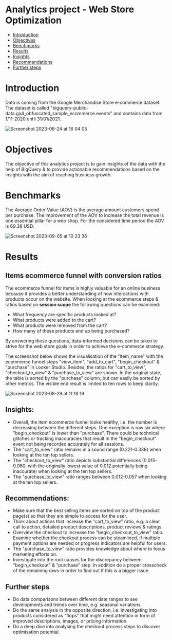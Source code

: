 # Analytics project - Web Store Optimization

- [Introduction](#Introduction)
- [Objectives](#Objectives)
- [Benchmarks](#Benchmarks)
- [Results](#Results)
- [Insights](#Insights)
- [Recommendations](#Recommendations)
- [Further steps](#Further-steps)

# Introduction
Data is coming from the Google Merchandise Store e-commerce dataset. The dataset is called "bigquery-public-data.ga4_obfuscated_sample_ecommerce.events" and contains data from 1/11-2020 until 31/01/2021. 

![Screenshot 2023-08-24 at 16 04 05](https://github.com/g-aurig/web_store_optimization/assets/138019708/8230bb31-ee40-4faf-a162-2d76188edae0)

# Objectives
The objective of this analytics project is to gain insights of the data with the help of BigQuery &amp; to provide actionable recommendations based on the insights with the aim of reaching business growth.

# Benchmarks
The Average Order Value (AOV) is the average amount customers spend per purchase. The improvement of the AOV to increase the total revenue is one essential pillar for a web shop. For the considered time period the AOV is 69.38 USD.

![Screenshot 2023-09-05 at 10 23 36](https://github.com/g-aurig/web_store_optimization/assets/138019708/d6878c8d-1e40-4593-8849-c0ab47dfe977)

# Results
## Items ecommerce funnel with conversion ratios
The ecommerce funnel for items is highly valuable for an online business because it provides a better understanding of how interactions with products occur on the website.
When looking at the ecommerce steps & ratios based on **session scope** the following questions can be examined:
- What frequency are specific products looked at?
- What products were added to the cart?
- What products were removed from the cart?
- How many of these products end up being purchased?
  
By answering these questions, data-informed decisions can be taken to strive for the web store goals in order to achieve the e-commerce strategy.

The screenshot below shows the visualisation of the "item_name" with the ecommerce funnel steps "view_item", "add_to_cart", "begin_checkout" & "purchase" in Looker Studio. Besides, the ratios for "cart_to_view", "checkout_to_view" & "purchase_to_view" are shown.
In the original state, the table is sorted by the "purchase" column, but can easily be sorted by other metrics. The visible end result is limited to ten rows to keep clarity.

![Screenshot 2023-08-29 at 11 18 19](https://github.com/g-aurig/web_store_optimization/assets/138019708/cbd37902-581c-4e78-a55e-d04feb110997)

## Insights:
- Overall, the item ecommerce funnel looks healthy, i.e. the number is decreasing between the different steps. One exception is row six where "begin_checkout" is lower than "purchase". There could be technical glitches or tracking inaccuracies that result in the "begin_checkout" event not being recorded accurately for all sessions.
- The "cart_to_view" ratio remains in a sound range (0.221-0.338) when looking at the ten top sellers. 
- The "checkout_to_view" ratio depicts substantial differences (0.015-0.060, with the originally lowest value of 0.012 potentially being inaccurate) when looking at the ten top sellers.
- The "purchase_to_view" ratio ranges between 0.012-0.057 when looking at the ten top sellers. 

## Recommendations:
- Make sure that the best selling items are sorted on top of the product page(s) so that they are simple to access for the user.
- Think about actions that increase the "cart_to_view" ratio, e.g. a clear call to action, detailed product descriptions, product reviews & ratings.
- Overview the checkout to increase the "begin_checkout_to_view" ratio. Examine whether the checkout process can be steamlined, if multiple payment options are needed or progress indicators are helpful for users.
- The "purchase_to_view" ratio provides knowledge about where to focus marketing efforts on. 
- Investigate into the root causes for the discrepancy between "begin_checkout" & "purchase" step. In addition do a proper crosscheck of the remaining rows in order to find out if this is a bigger issue.

## Further steps
- Do data comparisons between different date ranges to see developments and trends over time, e.g. seasonal variations.
- Do the same analysis in the opposite direction, i.e. investigating into products considered as "flops" that might need attention in form of improved descriptions, images, or pricing information.
- Do a deep dive into analysing the checkout process steps to discover optimisation potential.




